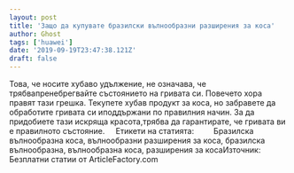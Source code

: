 ```yaml
---
layout: post
title: 'Защо да купувате бразилски вълнообразни разширения за коса'
author: Ghost
tags: ['huawei']
date: '2019-09-19T23:47:38.121Z'
draft: false
---
```


Това, че носите хубаво удължение, не означава, че трябвапренебрегвайте състоянието на гривата си. Повечето хора правят тази грешка. Текупете хубав продукт за коса, но забравете да обработите гривата си иподдържани по правилния начин. За да придобиете тази искряща красота,трябва да гарантирате, че гривата ви е правилното състояние.     Етикети на статията:         Бразилска вълнообразна коса, вълнообразни разширения за коса, бразилска вълнообразна, вълнообразна коса, разширения за косаИзточник: Безплатни статии от ArticleFactory.com
